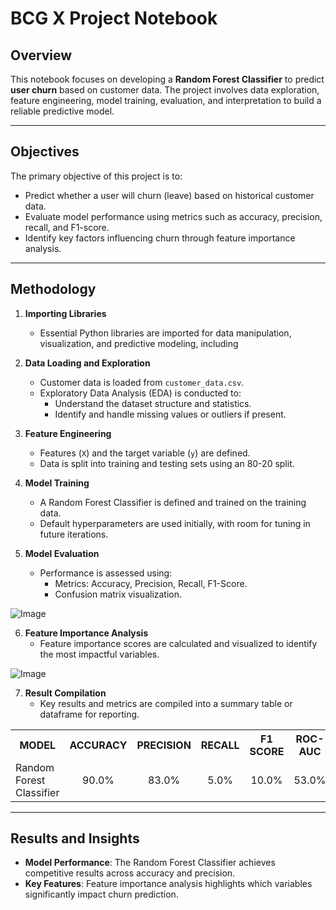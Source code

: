 # BCG X Project Notebook

## Overview
This notebook focuses on developing a **Random Forest Classifier** to predict **user churn** based on customer data. The project involves data exploration, feature engineering, model training, evaluation, and interpretation to build a reliable predictive model.

---

## Objectives
The primary objective of this project is to:
- Predict whether a user will churn (leave) based on historical customer data.
- Evaluate model performance using metrics such as accuracy, precision, recall, and F1-score.
- Identify key factors influencing churn through feature importance analysis.

---

## Methodology

1. **Importing Libraries**
   - Essential Python libraries are imported for data manipulation, visualization, and predictive modeling, including

2. **Data Loading and Exploration**
   - Customer data is loaded from `customer_data.csv`.
   - Exploratory Data Analysis (EDA) is conducted to:
     - Understand the dataset structure and statistics.
     - Identify and handle missing values or outliers if present.

3. **Feature Engineering**
   - Features (`X`) and the target variable (`y`) are defined.
   - Data is split into training and testing sets using an 80-20 split.

4. **Model Training**
   - A Random Forest Classifier is defined and trained on the training data.
   - Default hyperparameters are used initially, with room for tuning in future iterations.

5. **Model Evaluation**
   - Performance is assessed using:
     - Metrics: Accuracy, Precision, Recall, F1-Score.
     - Confusion matrix visualization.
       
![Image](https://github.com/user-attachments/assets/2905e8f4-48f2-446d-a01c-b730159f6349)

6. **Feature Importance Analysis**
   - Feature importance scores are calculated and visualized to identify the most impactful variables.

![Image](https://github.com/user-attachments/assets/991b574e-a89a-4a58-ac79-fa54c4f1c6de)

7. **Result Compilation**
   - Key results and metrics are compiled into a summary table or dataframe for reporting.
<table align="center">
 <tr>
    <th>MODEL</th>
    <th>ACCURACY</th>
    <th>PRECISION</th>
    <th>RECALL</th>
    <th>F1 SCORE</th>
    <th>ROC-AUC</th>
 </tr>
 <tr>
    <td>Random Forest Classifier</td>
    <td align="center">90.0%</td>
    <td align="center">83.0%</td>
    <td align="center">5.0%</td>
    <td align="center">10.0%</td>
    <td align="center">53.0%</td>
 </tr>
</table>

---

## Results and Insights
- **Model Performance**: The Random Forest Classifier achieves competitive results across accuracy and precision.
- **Key Features**: Feature importance analysis highlights which variables significantly impact churn prediction.
